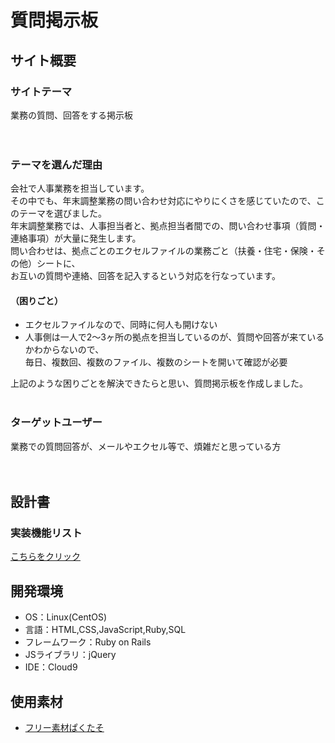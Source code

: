 # 質問掲示板

## サイト概要
### サイトテーマ
業務の質問、回答をする掲示板  
<br>
<br>
### テーマを選んだ理由
会社で人事業務を担当しています。<br>
その中でも、年末調整業務の問い合わせ対応にやりにくさを感じていたので、このテーマを選びました。<br>
年末調整業務では、人事担当者と、拠点担当者間での、問い合わせ事項（質問・連絡事項）が大量に発生します。<br>
問い合わせは、拠点ごとのエクセルファイルの業務ごと（扶養・住宅・保険・その他）シートに、<br>
お互いの質問や連絡、回答を記入するという対応を行なっています。

#### （困りごと）  
- エクセルファイルなので、同時に何人も開けない　
- 人事側は一人で2〜3ヶ所の拠点を担当しているのが、質問や回答が来ているかわからないので、<br>
毎日、複数回、複数のファイル、複数のシートを開いて確認が必要<br>

上記のような困りごとを解決できたらと思い、質問掲示板を作成しました。
<br>
<br>

### ターゲットユーザー
業務での質問回答が、メールやエクセル等で、煩雑だと思っている方
<br>
<br>
<br>
## 設計書
### 実装機能リスト
[こちらをクリック](https://docs.google.com/spreadsheets/d/1R9J-nloF-uO3lLW0vu77Y45dgzpdJ1cE7aT6E9YA2ng/edit?usp=sharing)

## 開発環境
- OS：Linux(CentOS)
- 言語：HTML,CSS,JavaScript,Ruby,SQL
- フレームワーク：Ruby on Rails
- JSライブラリ：jQuery
- IDE：Cloud9

## 使用素材
- [フリー素材ぱくたそ](www.pakutaso.com)
